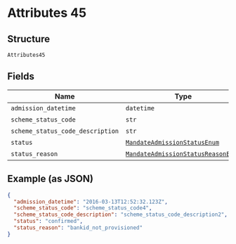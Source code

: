 
# Attributes 45

## Structure

`Attributes45`

## Fields

| Name | Type | Tags | Description |
|  --- | --- | --- | --- |
| `admission_datetime` | `datetime` | Optional | - |
| `scheme_status_code` | `str` | Optional | - |
| `scheme_status_code_description` | `str` | Optional | - |
| `status` | [`MandateAdmissionStatusEnum`](../../doc/models/mandate-admission-status-enum.md) | Optional | - |
| `status_reason` | [`MandateAdmissionStatusReasonEnum`](../../doc/models/mandate-admission-status-reason-enum.md) | Optional | - |

## Example (as JSON)

```json
{
  "admission_datetime": "2016-03-13T12:52:32.123Z",
  "scheme_status_code": "scheme_status_code4",
  "scheme_status_code_description": "scheme_status_code_description2",
  "status": "confirmed",
  "status_reason": "bankid_not_provisioned"
}
```

